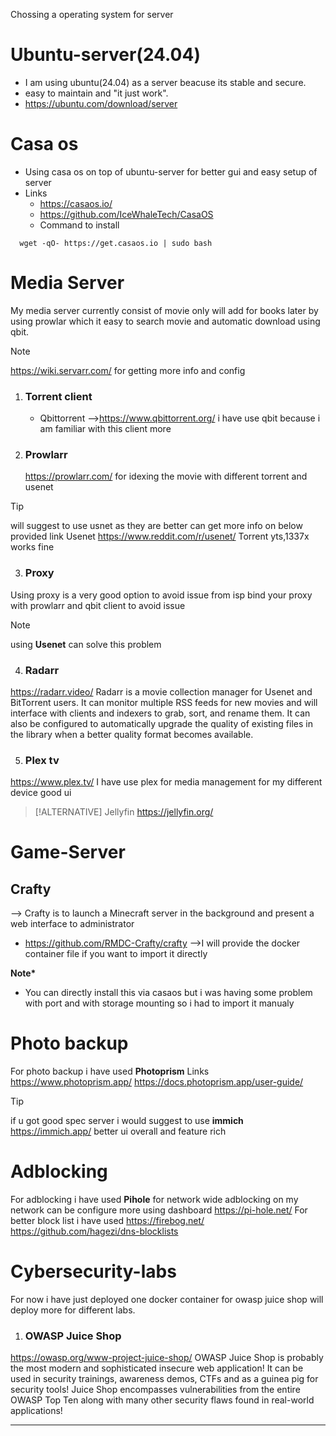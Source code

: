 
Chossing a operating system for server
# Ubuntu-server(24.04)
- I am using ubuntu(24.04) as a server beacuse its stable and secure.
- easy to maintain and "it just work".
- https://ubuntu.com/download/server
# Casa os
- Using casa os on top of ubuntu-server for better gui and easy setup of server 
- Links
  - https://casaos.io/
  - https://github.com/IceWhaleTech/CasaOS
  - Command to install 
```command
  wget -qO- https://get.casaos.io | sudo bash
```
# Media Server
My media server currently consist of movie only will add for books later
by using prowlar which it easy to search movie and automatic download using qbit.

> [!NOTE]
> https://wiki.servarr.com/
> for getting more info and config
> 

1. ### Torrent client
	- Qbittorrent
	-->https://www.qbittorrent.org/
		i have use qbit because i am familiar with this client more 
2. ### Prowlarr
     https://prowlarr.com/
     for idexing the movie with different torrent and usenet
		
> [!TIP]
> will suggest to use usnet as they are better can get more info on below provided link
> Usenet
>  https://www.reddit.com/r/usenet/
> Torrent
>  yts,1337x works fine
> 

3. ### Proxy
Using proxy is a very good option to avoid issue from isp bind your proxy with prowlarr and qbit client to avoid issue
> [!NOTE] 
> using <b>Usenet</b> can solve this problem

4. ### Radarr
https://radarr.video/
Radarr is a movie collection manager for Usenet and BitTorrent users. It can monitor multiple RSS feeds for new movies and will interface with clients and indexers to grab, sort, and rename them. It can also be configured to automatically upgrade the quality of existing files in the library when a better quality format becomes available.

5. ### Plex tv
 https://www.plex.tv/
I have use plex for media management for my different device good ui 
>[!ALTERNATIVE]
>Jellyfin 
>https://jellyfin.org/
# Game-Server
## Crafty
--> Crafty is to launch a Minecraft server in the background and present a web interface to administrator 
- https://github.com/RMDC-Crafty/crafty
-->I will provide the docker container file if you want to import it directly 

<b>Note*</b>
- You can directly install this via casaos but i was having some problem with port and with storage mounting so i had to import it manualy

# Photo backup
For photo backup  i have used <b>Photoprism</b>
Links
    https://www.photoprism.app/
    https://docs.photoprism.app/user-guide/
>[!TIP]
>if u got good spec server i would suggest to use <b> immich </b> 
>https://immich.app/
>better ui overall and feature rich
# Adblocking
For adblocking i have used <b>Pihole</b> for network wide adblocking on my network can be configure more using dashboard
      https://pi-hole.net/
For better block list i have used 
      https://firebog.net/
      https://github.com/hagezi/dns-blocklists


# Cybersecurity-labs
For now i have just deployed one docker container for owasp juice shop will deploy more for different labs.
1. ### OWASP Juice Shop
 https://owasp.org/www-project-juice-shop/
   OWASP Juice Shop is probably the most modern and sophisticated insecure web application! It can be used in security trainings, awareness demos, CTFs and as a guinea pig for security tools! Juice Shop encompasses vulnerabilities from the entire OWASP Top Ten along with many other security flaws found in real-world applications!


------------------------------------------------------------------------